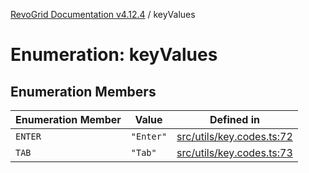 [RevoGrid Documentation v4.12.4](README.md) / keyValues

# Enumeration: keyValues

## Enumeration Members

| Enumeration Member | Value | Defined in |
| ------ | ------ | ------ |
| `ENTER` | `"Enter"` | [src/utils/key.codes.ts:72](https://github.com/revolist/revogrid/blob/648f56ecfc5430eb0184373ea33dd565a6a33bb9/src/utils/key.codes.ts#L72) |
| `TAB` | `"Tab"` | [src/utils/key.codes.ts:73](https://github.com/revolist/revogrid/blob/648f56ecfc5430eb0184373ea33dd565a6a33bb9/src/utils/key.codes.ts#L73) |
